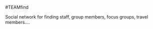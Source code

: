 #TEAMfind


Social network for finding staff, group members, focus groups, travel members....






